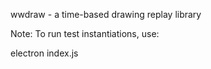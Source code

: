 wwdraw - a time-based drawing replay library

Note: To run test instantiations, use:

electron index.js